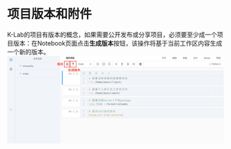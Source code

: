 # 项目版本和附件
K-Lab的项目有版本的概念，如果需要公开发布或分享项目，必须要至少成一个项目版本：在Notebook页面点击**生成版本**按钮，该操作将基于当前工作区内容生成一个新的版本。
![image description](/image/运行时-生成版本.png)



